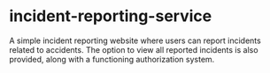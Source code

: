 # incident-reporting-service
A simple incident reporting website where users can report incidents related to accidents. The option to view all reported incidents is also provided, along with a functioning authorization system.
